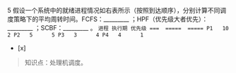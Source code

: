 5
假设一个系统中的就绪进程情况如右表所示（按照到达顺序），分别计算不同调度策略下的平均周转时间。FCFS：_________
；HPF（优先级大者优先）：_________ ；SCBF：_________ 。
    ```
	    进程 执行期 优先级
	    ===  =====  =====
	    P1   10     2
	    P2   5      5
	    P3   3      4
	    P4   4      1
	    ```
- [x]  

> 知识点：处理机调度。
